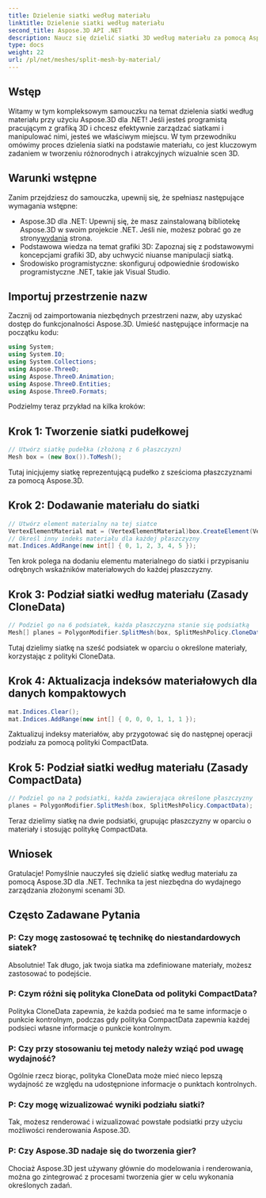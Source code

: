 ```yaml
---
title: Dzielenie siatki według materiału
linktitle: Dzielenie siatki według materiału
second_title: Aspose.3D API .NET
description: Naucz się dzielić siatki 3D według materiału za pomocą Aspose.3D dla .NET. Popraw organizację i wydajność sceny. Przewodnik krok po kroku dla programistów.
type: docs
weight: 22
url: /pl/net/meshes/split-mesh-by-material/
---
```

## Wstęp
Witamy w tym kompleksowym samouczku na temat dzielenia siatki według materiału przy użyciu Aspose.3D dla .NET! Jeśli jesteś programistą pracującym z grafiką 3D i chcesz efektywnie zarządzać siatkami i manipulować nimi, jesteś we właściwym miejscu. W tym przewodniku omówimy proces dzielenia siatki na podstawie materiału, co jest kluczowym zadaniem w tworzeniu różnorodnych i atrakcyjnych wizualnie scen 3D.
## Warunki wstępne
Zanim przejdziesz do samouczka, upewnij się, że spełniasz następujące wymagania wstępne:
-  Aspose.3D dla .NET: Upewnij się, że masz zainstalowaną bibliotekę Aspose.3D w swoim projekcie .NET. Jeśli nie, możesz pobrać go ze strony[wydania](https://releases.aspose.com/3d/net/) strona.
- Podstawowa wiedza na temat grafiki 3D: Zapoznaj się z podstawowymi koncepcjami grafiki 3D, aby uchwycić niuanse manipulacji siatką.
- Środowisko programistyczne: skonfiguruj odpowiednie środowisko programistyczne .NET, takie jak Visual Studio.
## Importuj przestrzenie nazw
Zacznij od zaimportowania niezbędnych przestrzeni nazw, aby uzyskać dostęp do funkcjonalności Aspose.3D. Umieść następujące informacje na początku kodu:
```csharp
using System;
using System.IO;
using System.Collections;
using Aspose.ThreeD;
using Aspose.ThreeD.Animation;
using Aspose.ThreeD.Entities;
using Aspose.ThreeD.Formats;
```
Podzielmy teraz przykład na kilka kroków:
## Krok 1: Tworzenie siatki pudełkowej
```csharp
// Utwórz siatkę pudełka (złożoną z 6 płaszczyzn)
Mesh box = (new Box()).ToMesh();
```
Tutaj inicjujemy siatkę reprezentującą pudełko z sześcioma płaszczyznami za pomocą Aspose.3D.
## Krok 2: Dodawanie materiału do siatki
```csharp
// Utwórz element materialny na tej siatce
VertexElementMaterial mat = (VertexElementMaterial)box.CreateElement(VertexElementType.Material, MappingMode.Polygon, ReferenceMode.Index);
// Określ inny indeks materiału dla każdej płaszczyzny
mat.Indices.AddRange(new int[] { 0, 1, 2, 3, 4, 5 });
```
Ten krok polega na dodaniu elementu materialnego do siatki i przypisaniu odrębnych wskaźników materiałowych do każdej płaszczyzny.
## Krok 3: Podział siatki według materiału (Zasady CloneData)
```csharp
// Podziel go na 6 podsiatek, każda płaszczyzna stanie się podsiatką
Mesh[] planes = PolygonModifier.SplitMesh(box, SplitMeshPolicy.CloneData);
```
Tutaj dzielimy siatkę na sześć podsiatek w oparciu o określone materiały, korzystając z polityki CloneData.
## Krok 4: Aktualizacja indeksów materiałowych dla danych kompaktowych
```csharp
mat.Indices.Clear();
mat.Indices.AddRange(new int[] { 0, 0, 0, 1, 1, 1 });
```
Zaktualizuj indeksy materiałów, aby przygotować się do następnej operacji podziału za pomocą polityki CompactData.
## Krok 5: Podział siatki według materiału (Zasady CompactData)
```csharp
// Podziel go na 2 podsiatki, każda zawierająca określone płaszczyzny
planes = PolygonModifier.SplitMesh(box, SplitMeshPolicy.CompactData);
```
Teraz dzielimy siatkę na dwie podsiatki, grupując płaszczyzny w oparciu o materiały i stosując politykę CompactData.
## Wniosek
Gratulacje! Pomyślnie nauczyłeś się dzielić siatkę według materiału za pomocą Aspose.3D dla .NET. Technika ta jest niezbędna do wydajnego zarządzania złożonymi scenami 3D.
## Często Zadawane Pytania
### P: Czy mogę zastosować tę technikę do niestandardowych siatek?
Absolutnie! Tak długo, jak twoja siatka ma zdefiniowane materiały, możesz zastosować to podejście.
### P: Czym różni się polityka CloneData od polityki CompactData?
Polityka CloneData zapewnia, że każda podsieć ma te same informacje o punkcie kontrolnym, podczas gdy polityka CompactData zapewnia każdej podsieci własne informacje o punkcie kontrolnym.
### P: Czy przy stosowaniu tej metody należy wziąć pod uwagę wydajność?
Ogólnie rzecz biorąc, polityka CloneData może mieć nieco lepszą wydajność ze względu na udostępnione informacje o punktach kontrolnych.
### P: Czy mogę wizualizować wyniki podziału siatki?
Tak, możesz renderować i wizualizować powstałe podsiatki przy użyciu możliwości renderowania Aspose.3D.
### P: Czy Aspose.3D nadaje się do tworzenia gier?
Chociaż Aspose.3D jest używany głównie do modelowania i renderowania, można go zintegrować z procesami tworzenia gier w celu wykonania określonych zadań.
